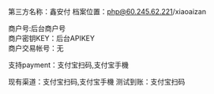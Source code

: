 第三方名称：鑫安付
档案位置：php@60.245.62.221/xiaoaizan
 
商户号:后台商户号  
商户密钥KEY：后台APIKEY  
商户交易帐号：无  
 
支持payment：支付宝扫码,支付宝手機
 
现有渠道：支付宝扫码,支付宝手機
测试到账：支付宝扫码  
 
